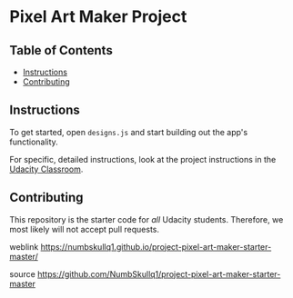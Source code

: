 # Pixel Art Maker Project

## Table of Contents

* [Instructions](#instructions)
* [Contributing](#contributing)

## Instructions

To get started, open `designs.js` and start building out the app's functionality.

For specific, detailed instructions, look at the project instructions in the [Udacity Classroom](https://classroom.udacity.com/me).

## Contributing

This repository is the starter code for _all_ Udacity students. Therefore, we most likely will not accept pull requests.


weblink
https://numbskullq1.github.io/project-pixel-art-maker-starter-master/

source
https://github.com/NumbSkullq1/project-pixel-art-maker-starter-master
